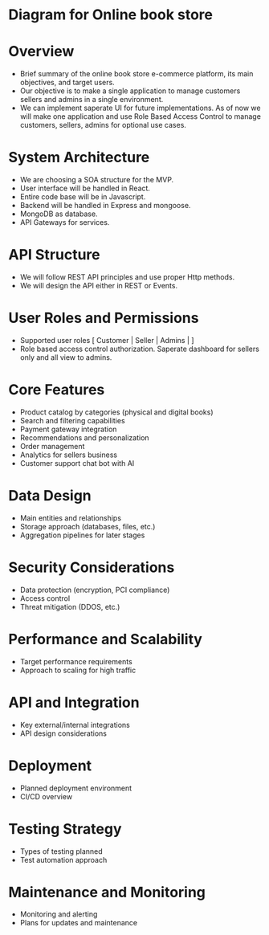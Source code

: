 # Diagram for Online book store

# Overview

- Brief summary of the online book store e-commerce platform, its main objectives, and target users.
- Our objective is to make a single application to manage customers sellers and admins in a single environment.
- We can implement saperate UI for future implementations. As of now we will make one application and use Role Based Access Control to manage customers, sellers, admins for optional use cases.

# System Architecture

- We are choosing a SOA structure for the MVP.
- User interface will be handled in React.
- Entire code base will be in Javascript.
- Backend will be handled in Express and mongoose.
- MongoDB as database.
- API Gateways for services.

# API Structure

- We will follow REST API principles and use proper Http methods.
- We will design the API either in REST or Events.

# User Roles and Permissions

- Supported user roles [ Customer | Seller | Admins | ]
- Role based access control authorization. Saperate dashboard for sellers only and all view to admins.

# Core Features

- Product catalog by categories (physical and digital books)
- Search and filtering capabilities
- Payment gateway integration
- Recommendations and personalization
- Order management
- Analytics for sellers business
- Customer support chat bot with AI

# Data Design

- Main entities and relationships
- Storage approach (databases, files, etc.)
- Aggregation pipelines for later stages

# Security Considerations

- Data protection (encryption, PCI compliance)
- Access control
- Threat mitigation (DDOS, etc.)

# Performance and Scalability

- Target performance requirements
- Approach to scaling for high traffic

# API and Integration

- Key external/internal integrations
- API design considerations

# Deployment

- Planned deployment environment
- CI/CD overview

# Testing Strategy

- Types of testing planned
- Test automation approach

# Maintenance and Monitoring

- Monitoring and alerting
- Plans for updates and maintenance
